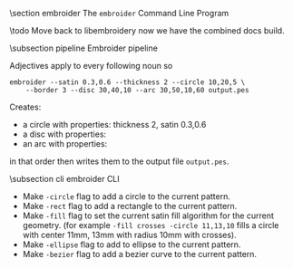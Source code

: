 \section embroider The `embroider` Command Line Program

\todo Move back to libembroidery now we have the combined docs build.

\subsection pipeline Embroider pipeline

Adjectives apply to every following noun so

    embroider --satin 0.3,0.6 --thickness 2 --circle 10,20,5 \
        --border 3 --disc 30,40,10 --arc 30,50,10,60 output.pes

Creates:

* a circle with properties: thickness 2, satin 0.3,0.6
* a disc with properties: 
* an arc with properties:

in that order then writes them to the output file `output.pes`.

\subsection cli embroider CLI

* Make `-circle` flag to add a circle to the current pattern.
* Make `-rect` flag to add a rectangle to the current pattern.
* Make `-fill` flag to set the current satin fill algorithm for the current geometry. (for example `-fill crosses -circle 11,13,10` fills a circle with center 11mm, 13mm with radius 10mm with crosses).
* Make `-ellipse` flag to add to ellipse to the current pattern.
* Make `-bezier` flag to add a bezier curve to the current pattern.
